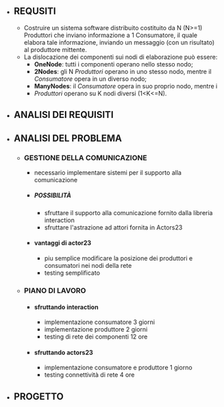 - ## REQUSITI
	- Costruire un sistema software distribuito costituito da N (N>=1) Produttori che inviano informazione a  1 Consumatore, il quale elabora tale informazione, inviando un messaggio (con un risultato) al produttore mittente.
	- La dislocazione dei componenti sui nodi di elaborazione può essere:
		- **OneNode**: tutti i componenti operano nello stesso nodo;
		- **2Nodes**: gli N *Produttori* operano in uno stesso nodo, mentre il *Consumatore* opera in un diverso nodo;
		- **ManyNodes**: il *Consumatore* opera in suo proprio nodo, mentre i
		- *Produttori* operano su K  nodi diversi (1<K<=N).
- ## ANALISI DEI REQUISITI
- ## ANALISI DEL PROBLEMA
	- ### GESTIONE DELLA COMUNICAZIONE
		- necessario implementare sistemi per il supporto alla comunicazione
		- ##### POSSIBILITÀ
			- sfruttare il supporto alla comunicazione fornito dalla libreria interaction
			- sfruttare l'astrazione ad attori fornita in Actors23
		- #### vantaggi di actor23
			- piu semplice modificare la posizione dei produttori e consumatori nei nodi della rete
			- testing semplificato
	- ### PIANO DI LAVORO
		- #### sfruttando interaction
			- implementazione consumatore 3 giorni
			- implementazione produttore 2 giorni
			- testing di rete dei componenti 12 ore
		- #### sfruttando actors23
			- implementazione  consumatore e produttore 1 giorno
			- testing connettività di rete 4 ore
- ## PROGETTO